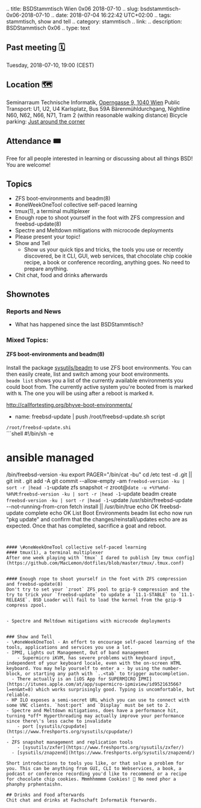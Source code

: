 .. title: BSDStammtisch Wien 0x06 2018-07-10
.. slug: bsdstammtisch-0x06-2018-07-10
.. date: 2018-07-04 16:22:42 UTC+02:00
.. tags: stammtisch, show and tell
.. category: stammtisch
.. link: 
.. description: BSDStammtisch 0x06
.. type: text


## Past meeting 🗓
Tuesday, 2018-07-10, 19:00 (CEST)

## Location 🗺
Seminarraum Technische Informatik, [Operngasse 9, 1040 Wien](https://www.openstreetmap.org/node/419270986#map=18/48.19964/16.36698&layers=C) Public Transport: U1, U2, U4 Karlsplatz, Bus 59A Bärenmühldurchgang, Nightline N60, N62, N66, N71, Tram 2 (within reasonable walking distance) Bicycle parking: [Just around the corner](https://www.openstreetmap.org/node/419270986#map=18/48.19964/16.36698&layers=C)

## Attendance 🎟
Free for all people interested in learning or discussing about all things BSD! You are welcome!


## Topics
- ZFS boot-environments and beadm(8)
- \#oneWeekOneTool collective self-paced learning
- tmux(1), a terminal multiplexer
- Enough rope to shoot yourself in the foot with ZFS compression and freebsd-update(8)
- Spectre and Meltdown mitigations with microcode deployments
- Please present your topic!
- Show and Tell
	- Show us your quick tips and tricks, the tools you use or recently discovered, be it CLI, GUI, web services, that chocolate chip cookie recipe, a book or conference recording, anything goes. No need to prepare anything.
- Chit chat, food and drinks afterwards

## Shownotes
### Reports and News
- What has happened since the last BSDStammtisch?

### Mixed Topics: 
#### ZFS boot-environments and beadm(8)
Install the package [sysutils/beadm](https://www.freshports.org/sysutils/beadm/) to use ZFS boot environments. You can then easily create, list and switch among your boot environments.  
`beadm list` shows you a list of the currently available environments you could boot from. The currently active system you're booted from is marked with `N`. The one you will be using after a reboot is marked `R`.

http://callfortesting.org/bhyve-boot-environments/

- name: freebsd-update | push /root/freebsd-update.sh script

`/root/freebsd-update.shi`  
´´´shell
#!/bin/sh -e
# ansible managed
/bin/freebsd-version -ku
export PAGER="/bin/cat -bu"
cd /etc
test -d .git || git init .
git add -A
git commit --allow-empty -am `freebsd-version -ku | sort -r |head -1`-update
zfs snapshot -r zroot@`date -u +%Y%m%d-%H%M`:`freebsd-version -ku | sort -r |head -1`-update
beadm create `freebsd-version -ku | sort -r |head -1`-update
/usr/sbin/freebsd-update --not-running-from-cron fetch install || /usr/bin/true
echo OK freebsd-update complete
echo OK List Boot Environments
beadm list
echo now run "pkg update" and confirm that the changes/reinstall/updates
echo are as expected. Once that has completed, sacrifice a goat and reboot.
```


#### \#oneWeekOneTool collective self-paced learning
#### tmux(1), a terminal multiplexer
After one week playing with `tmux` I dared to publish [my tmux config](https://github.com/MacLemon/dotfiles/blob/master/tmux/.tmux.conf)


#### Enough rope to shoot yourself in the foot with ZFS compression and freebsd-update(8)
Don't try to set your `zroot` ZFS pool to gzip-9 compression and the try to trick your `freebsd-update` to update a `11.1-STABLE` to `11.1-RELEASE`. BSD Loader will fail to load the kernel from the gzip-9 compress zpool.


- Spectre and Meltdown mitigations with microcode deployments


### Show and Tell
- \#oneWeekOneTool - An effort to encourage self-paced learning of the tools, applications and services you use a lot.
- IPMI, Lights out Management, Out of band management
    - Supermicro iKVM, has severe problems with keyboard input, independent of your keyboard locale, even with the on-screen HTML keyboard. You may help yourself to enter a - by using the number-block, or starting any path with `..<tab` to trigger autocompletion.
  - There actually is an [iOS App for SUPERMICRO IPMI](https://itunes.apple.com/at/app/supermicro-ipmiview/id952163566?l=en&mt=8) which works surprisingly good. Typing is uncomfortable, but reliable.
- HP ILO exposes a semi-secret URL which you can use to connect with some VNC clients. `host:port` and `Display` must be set to 2.
- Spectre and Meltdown mitigations, does have a performance hit, turning *off* Hyperthreading may actually improve your performance since there\'s less cache to invalidate
    - port [sysutils/cpupdate](https://www.freshports.org/sysutils/cpupdate/)
  - 
- ZFS snapshot management and replication tools
    - [sysutils/zxfer](https://www.freshports.org/sysutils/zxfer/)
  - [sysutils/znapzend](https://www.freshports.org/sysutils/znapzend/)

Short introductions to tools you like, or that solve a problem for you. This can be anything from GUI, CLI to Webservices, a book, a podcast or conference recording you'd like to recommend or a recipe for chocolate chip cookies. Mmmhhmmmm Cookies! 🍪 No need phor a phanphy prphentaishn.  

## Drinks and Food afterwards
Chit chat and drinks at Fachschaft Informatik fterwards.
